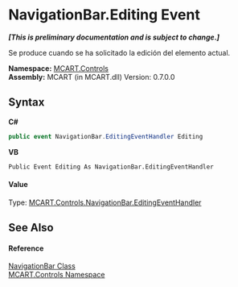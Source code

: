 # NavigationBar.Editing Event
 _**\[This is preliminary documentation and is subject to change.\]**_

Se produce cuando se ha solicitado la edición del elemento actual.

**Namespace:**&nbsp;<a href="1c9d7a8e-81d4-838a-f87d-7379b253b6ce">MCART.Controls</a><br />**Assembly:**&nbsp;MCART (in MCART.dll) Version: 0.7.0.0

## Syntax

**C#**<br />
``` C#
public event NavigationBar.EditingEventHandler Editing
```

**VB**<br />
``` VB
Public Event Editing As NavigationBar.EditingEventHandler
```


#### Value
Type: <a href="da59d888-814a-3de4-b2e0-edcd745e93b4">MCART.Controls.NavigationBar.EditingEventHandler</a>

## See Also


#### Reference
<a href="f8adee10-4c70-0c35-f2ea-0afdd2e92957">NavigationBar Class</a><br /><a href="1c9d7a8e-81d4-838a-f87d-7379b253b6ce">MCART.Controls Namespace</a><br />
